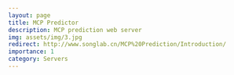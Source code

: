 ```yaml
---
layout: page
title: MCP Predictor
description: MCP prediction web server
img: assets/img/3.jpg
redirect: http://www.songlab.cn/MCP%20Prediction/Introduction/
importance: 1
category: Servers
---
```


